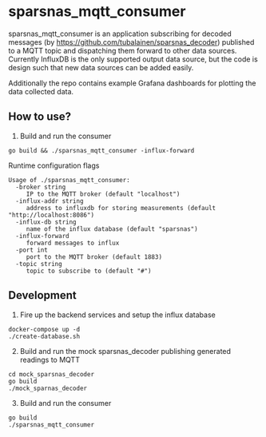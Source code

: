 # sparsnas_mqtt_consumer

sparsnas_mqtt_consumer is an application subscribing for decoded messages (by <https://github.com/tubalainen/sparsnas_decoder>) published to a MQTT topic and dispatching them forward to other data sources. Currently InfluxDB is the only supported output data source, but the code is design such that new data sources can be added easily.

Additionally the repo contains example Grafana dashboards for plotting the data collected data.

## How to use?

1. Build and run the consumer

```
go build && ./sparsnas_mqtt_consumer -influx-forward
```

Runtime configuration flags

```
Usage of ./sparsnas_mqtt_consumer:
  -broker string
     IP to the MQTT broker (default "localhost")
  -influx-addr string
     address to influxdb for storing measurements (default "http://localhost:8086")
  -influx-db string
     name of the influx database (default "sparsnas")
  -influx-forward
     forward messages to influx
  -port int
     port to the MQTT broker (default 1883)
  -topic string
     topic to subscribe to (default "#")
```

## Development

1. Fire up the backend services and setup the influx database

```
docker-compose up -d
./create-database.sh
```

2. Build and run the mock sparsnas_decoder publishing generated readings to MQTT

```
cd mock_sparsnas_decoder
go build
./mock_sparnas_decoder
```

3. Build and run the consumer

```
go build
./sparsnas_mqtt_consumer
```
